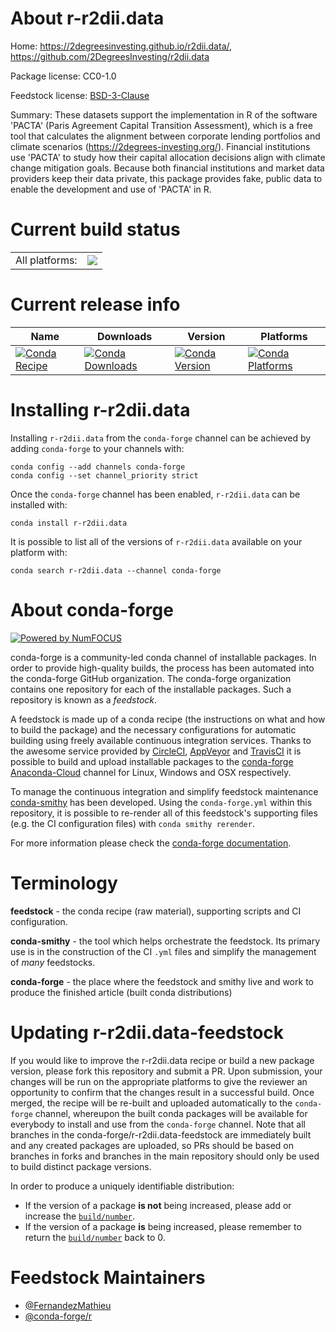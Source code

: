 About r-r2dii.data
==================

Home: https://2degreesinvesting.github.io/r2dii.data/, https://github.com/2DegreesInvesting/r2dii.data

Package license: CC0-1.0

Feedstock license: [BSD-3-Clause](https://github.com/conda-forge/r-r2dii.data-feedstock/blob/master/LICENSE.txt)

Summary: These datasets support the implementation in R of the software 'PACTA' (Paris Agreement Capital Transition Assessment), which is a free tool that calculates the alignment between corporate lending portfolios and climate scenarios (<https://2degrees-investing.org/>). Financial institutions use 'PACTA' to study how their capital allocation decisions align with climate change mitigation goals. Because both financial institutions and market data providers keep their data private, this package provides fake, public data to enable the development and use of 'PACTA' in R.

Current build status
====================


<table><tr><td>All platforms:</td>
    <td>
      <a href="https://dev.azure.com/conda-forge/feedstock-builds/_build/latest?definitionId=14412&branchName=master">
        <img src="https://dev.azure.com/conda-forge/feedstock-builds/_apis/build/status/r-r2dii.data-feedstock?branchName=master">
      </a>
    </td>
  </tr>
</table>

Current release info
====================

| Name | Downloads | Version | Platforms |
| --- | --- | --- | --- |
| [![Conda Recipe](https://img.shields.io/badge/recipe-r--r2dii.data-green.svg)](https://anaconda.org/conda-forge/r-r2dii.data) | [![Conda Downloads](https://img.shields.io/conda/dn/conda-forge/r-r2dii.data.svg)](https://anaconda.org/conda-forge/r-r2dii.data) | [![Conda Version](https://img.shields.io/conda/vn/conda-forge/r-r2dii.data.svg)](https://anaconda.org/conda-forge/r-r2dii.data) | [![Conda Platforms](https://img.shields.io/conda/pn/conda-forge/r-r2dii.data.svg)](https://anaconda.org/conda-forge/r-r2dii.data) |

Installing r-r2dii.data
=======================

Installing `r-r2dii.data` from the `conda-forge` channel can be achieved by adding `conda-forge` to your channels with:

```
conda config --add channels conda-forge
conda config --set channel_priority strict
```

Once the `conda-forge` channel has been enabled, `r-r2dii.data` can be installed with:

```
conda install r-r2dii.data
```

It is possible to list all of the versions of `r-r2dii.data` available on your platform with:

```
conda search r-r2dii.data --channel conda-forge
```


About conda-forge
=================

[![Powered by
NumFOCUS](https://img.shields.io/badge/powered%20by-NumFOCUS-orange.svg?style=flat&colorA=E1523D&colorB=007D8A)](https://numfocus.org)

conda-forge is a community-led conda channel of installable packages.
In order to provide high-quality builds, the process has been automated into the
conda-forge GitHub organization. The conda-forge organization contains one repository
for each of the installable packages. Such a repository is known as a *feedstock*.

A feedstock is made up of a conda recipe (the instructions on what and how to build
the package) and the necessary configurations for automatic building using freely
available continuous integration services. Thanks to the awesome service provided by
[CircleCI](https://circleci.com/), [AppVeyor](https://www.appveyor.com/)
and [TravisCI](https://travis-ci.com/) it is possible to build and upload installable
packages to the [conda-forge](https://anaconda.org/conda-forge)
[Anaconda-Cloud](https://anaconda.org/) channel for Linux, Windows and OSX respectively.

To manage the continuous integration and simplify feedstock maintenance
[conda-smithy](https://github.com/conda-forge/conda-smithy) has been developed.
Using the ``conda-forge.yml`` within this repository, it is possible to re-render all of
this feedstock's supporting files (e.g. the CI configuration files) with ``conda smithy rerender``.

For more information please check the [conda-forge documentation](https://conda-forge.org/docs/).

Terminology
===========

**feedstock** - the conda recipe (raw material), supporting scripts and CI configuration.

**conda-smithy** - the tool which helps orchestrate the feedstock.
                   Its primary use is in the construction of the CI ``.yml`` files
                   and simplify the management of *many* feedstocks.

**conda-forge** - the place where the feedstock and smithy live and work to
                  produce the finished article (built conda distributions)


Updating r-r2dii.data-feedstock
===============================

If you would like to improve the r-r2dii.data recipe or build a new
package version, please fork this repository and submit a PR. Upon submission,
your changes will be run on the appropriate platforms to give the reviewer an
opportunity to confirm that the changes result in a successful build. Once
merged, the recipe will be re-built and uploaded automatically to the
`conda-forge` channel, whereupon the built conda packages will be available for
everybody to install and use from the `conda-forge` channel.
Note that all branches in the conda-forge/r-r2dii.data-feedstock are
immediately built and any created packages are uploaded, so PRs should be based
on branches in forks and branches in the main repository should only be used to
build distinct package versions.

In order to produce a uniquely identifiable distribution:
 * If the version of a package **is not** being increased, please add or increase
   the [``build/number``](https://docs.conda.io/projects/conda-build/en/latest/resources/define-metadata.html#build-number-and-string).
 * If the version of a package **is** being increased, please remember to return
   the [``build/number``](https://docs.conda.io/projects/conda-build/en/latest/resources/define-metadata.html#build-number-and-string)
   back to 0.

Feedstock Maintainers
=====================

* [@FernandezMathieu](https://github.com/FernandezMathieu/)
* [@conda-forge/r](https://github.com/conda-forge/r/)

